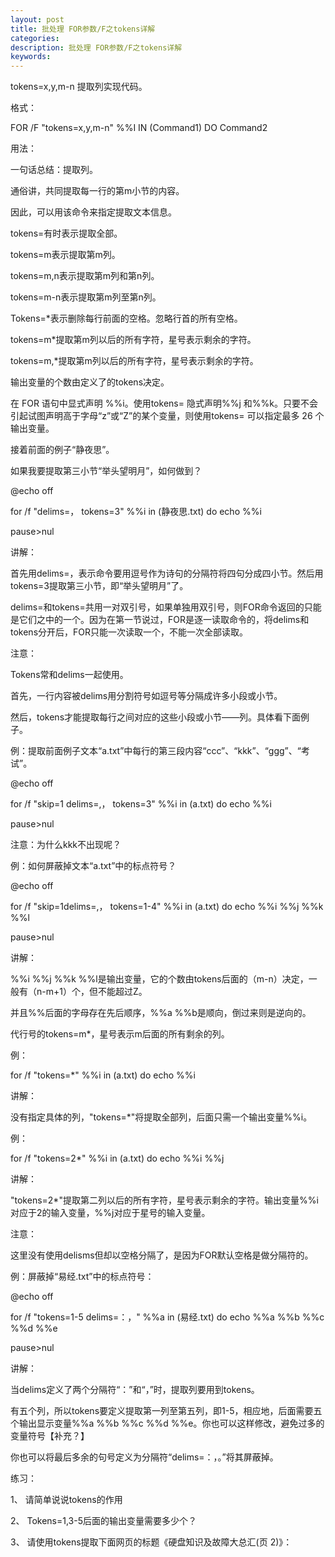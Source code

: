 ```yaml
---
layout: post
title: 批处理 FOR参数/F之tokens详解
categories:
description: 批处理 FOR参数/F之tokens详解
keywords:
---
```


tokens=x,y,m-n 提取列实现代码。

格式：

FOR /F "tokens=x,y,m-n" %%I IN (Command1) DO Command2

用法：

一句话总结：提取列。

通俗讲，共同提取每一行的第m小节的内容。

因此，可以用该命令来指定提取文本信息。

tokens=有时表示提取全部。

tokens=m表示提取第m列。

tokens=m,n表示提取第m列和第n列。

tokens=m-n表示提取第m列至第n列。

Tokens=*表示删除每行前面的空格。忽略行首的所有空格。

tokens=m*提取第m列以后的所有字符，星号表示剩余的字符。

tokens=m,*提取第m列以后的所有字符，星号表示剩余的字符。 

输出变量的个数由定义了的tokens决定。

在 FOR 语句中显式声明 %%i。使用tokens= 隐式声明%%j 和%%k。只要不会引起试图声明高于字母“z”或“Z”的某个变量，则使用tokens= 可以指定最多 26 个输出变量。


接着前面的例子“静夜思”。

如果我要提取第三小节“举头望明月”，如何做到？

@echo off

for /f "delims=， tokens=3" %%i in (静夜思.txt) do echo %%i

pause>nul


讲解：

首先用delims=，表示命令要用逗号作为诗句的分隔符将四句分成四小节。然后用tokens=3提取第三小节，即“举头望明月”了。

delims=和tokens=共用一对双引号，如果单独用双引号，则FOR命令返回的只能是它们之中的一个。因为在第一节说过，FOR是逐一读取命令的，将delims和tokens分开后，FOR只能一次读取一个，不能一次全部读取。


注意：

Tokens常和delims一起使用。

首先，一行内容被delims用分割符号如逗号等分隔成许多小段或小节。

然后，tokens才能提取每行之间对应的这些小段或小节——列。具体看下面例子。


例：提取前面例子文本“a.txt”中每行的第三段内容“ccc”、“kkk”、“ggg”、“考试”。

@echo off

for /f "skip=1 delims=,， tokens=3" %%i in (a.txt) do echo %%i

pause>nul

注意：为什么kkk不出现呢？


例：如何屏蔽掉文本“a.txt”中的标点符号？

@echo off

for /f "skip=1delims=,， tokens=1-4" %%i in (a.txt) do echo %%i %%j %%k %%l

pause>nul


讲解：

%%i %%j %%k %%l是输出变量，它的个数由tokens后面的（m-n）决定，一般有（n-m+1）个，但不能超过Z。

并且%%后面的字母存在先后顺序，%%a %%b是顺向，倒过来则是逆向的。

代行号的tokens=m*，星号表示m后面的所有剩余的列。

例：

for /f "tokens=*" %%i in (a.txt) do echo %%i

讲解：

没有指定具体的列，"tokens=*"将提取全部列，后面只需一个输出变量%%i。


例：

for /f "tokens=2*" %%i in (a.txt) do echo %%i %%j

讲解：

"tokens=2*"提取第二列以后的所有字符，星号表示剩余的字符。输出变量%%i对应于2的输入变量，%%j对应于星号的输入变量。

注意：

这里没有使用delisms但却以空格分隔了，是因为FOR默认空格是做分隔符的。


例：屏蔽掉“易经.txt”中的标点符号：

@echo off

for /f "tokens=1-5 delims=：，" %%a in (易经.txt) do echo %%a %%b %%c %%d %%e

pause>nul

讲解：

当delims定义了两个分隔符“：”和“，”时，提取列要用到tokens。

有五个列，所以tokens要定义提取第一列至第五列，即1-5，相应地，后面需要五个输出显示变量%%a %%b %%c %%d %%e。你也可以这样修改，避免过多的变量符号【补充？】

你也可以将最后多余的句号定义为分隔符“delims=：，。”将其屏蔽掉。


练习：

1、 请简单说说tokens的作用

2、 Tokens=1,3-5后面的输出变量需要多少个？

3、 请使用tokens提取下面网页的标题《硬盘知识及故障大总汇(页 2)》：
